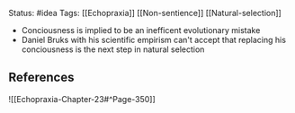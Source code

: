 Status: #idea
Tags: [[Echopraxia]] [[Non-sentience]] [[Natural-selection]]

* Conciousness is implied to be an inefficent evolutionary mistake
* Daniel Bruks with his scientific empirism can't accept that replacing his conciousness is the next step in natural selection

## References

![[Echopraxia-Chapter-23#^Page-350]]